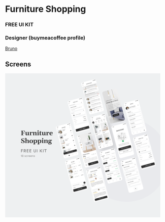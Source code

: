 # Furniture Shopping
### FREE UI KIT


### Designer (buymeacoffee profile)
[Bruno](https://buymeacoffee.com/bruno.design)


## Screens

<img alt="screens" src="screenshots/screens.png" />